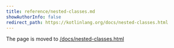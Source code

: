 ```yaml
---
title: reference/nested-classes.md
showAuthorInfo: false
redirect_path: https://kotlinlang.org/docs/nested-classes.html
---
```


The page is moved to [/docs/nested-classes.html](/docs/nested-classes.html)
